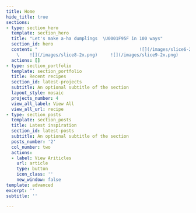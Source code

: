 ```yaml
---
title: Home
hide_title: true
sections:
- type: section_hero
  template: section_hero
  title: "Let's make a-ha dumplings  \U0001F95F in 100 ways"
  section_id: hero
  content: "                                       ![](/images/slice6-2x.png)     ![](/images/slice7-2x.png)
    \    ![](/images/slice8-2x.png)     ![](/images/slice9-2x.png)     ![](/images/slice10-2x.png)"
  actions: []
- type: section_portfolio
  template: section_portfolio
  title: Recent recipes
  section_id: latest-projects
  subtitle: An optional subtitle of the section
  layout_style: mosaic
  projects_number: 4
  view_all_label: View All
  view_all_url: recipe
- type: section_posts
  template: section_posts
  title: Latest inspiration
  section_id: latest-posts
  subtitle: An optional subtitle of the section
  posts_number: '2'
  col_number: two
  actions:
  - label: View Ariticles
    url: article
    type: button
    icon_class: ''
    new_window: false
template: advanced
excerpt: ''
subtitle: ''

---
```

